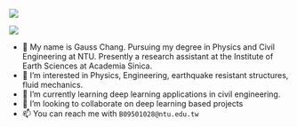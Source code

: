 ![](https://github-readme-stats.vercel.app/api?username=Gauss963&show_icons=true&theme=dark&count_private=true)

![](https://github-readme-stats.vercel.app/api/top-langs/?username=Gauss963&theme=dark&layout=compact)




- 👋 My name is Gauss Chang. Pursuing my degree in Physics and Civil Engineering at NTU. Presently a research assistant at the Institute of Earth Sciences at Academia Sinica.
- 👀 I’m interested in Physics, Engineering, earthquake resistant structures, fluid mechanics.
- 🌱 I’m currently learning deep learning applications in civil engineering.
- 💞️ I’m looking to collaborate on deep learning based projects
- 📫 You can reach me with `B09501028@ntu.edu.tw`